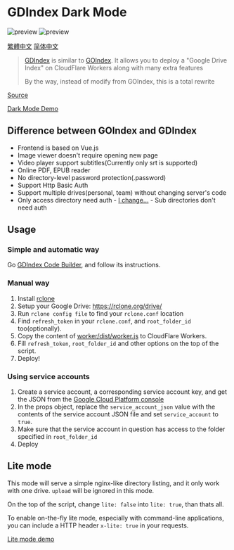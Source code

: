 # GDIndex Dark Mode

![preview](https://github.gapchin.com/darkmode.jpg) ![preview](https://github.gapchin.com/darkmode_mobile.jpg)

[繁體中文](README.zhtw.md)
[简体中文](README.zh.md)

> [GDIndex](https://github.com/maple3142/GDIndex) is similar to [GOIndex](https://github.com/donwa/goindex).
> It allows you to deploy a "Google Drive Index" on CloudFlare Workers along with many extra features
>
> By the way, instead of modify from GOIndex, this is a total rewrite

[Source](https://github.com/maple3142/GDIndex)

[Dark Mode Demo](https://github.gapchin.com/)

## Difference between GOIndex and GDIndex

-   Frontend is based on Vue.js
-   Image viewer doesn't require opening new page
-   Video player support subtitles(Currently only srt is supported)
-   Online PDF, EPUB reader
-   No directory-level password protection(.password)
-   Support Http Basic Auth
-   Support multiple drives(personal, team) without changing server's code
-   Only access directory need auth - [I change...](https://github.com/maple3142/GDIndex/issues/46#issuecomment-608016890) - Sub directories don't need auth

## Usage

### Simple and automatic way

Go [GDIndex Code Builder](https://gdindex-code-builder.kolahsiah.repl.co/), and follow its instructions.

### Manual way

1. Install [rclone](https://rclone.org/)
2. Setup your Google Drive: https://rclone.org/drive/
3. Run `rclone config file` to find your `rclone.conf` location
4. Find `refresh_token` in your `rclone.conf`, and `root_folder_id` too(optionally).
5. Copy the content of [worker/dist/worker.js](worker/dist/worker.js) to CloudFlare Workers.
6. Fill `refresh_token`, `root_folder_id` and other options on the top of the script.
7. Deploy!

### Using service accounts

1. Create a service account, a corresponding service account key, and get the JSON from the [Google Cloud Platform console](https://cloud.google.com/iam/docs/creating-managing-service-account-keys) 
2. In the props object, replace the `service_account_json` value with the contents of the service account JSON file and set `service_account` to `true`.
3. Make sure that the service account in question has access to the folder specified in `root_folder_id`
4. Deploy

## Lite mode

This mode will serve a simple nginx-like directory listing, and it only work with one drive. `upload` will be ignored in this mode.

On the top of the script, change `lite: false` into `lite: true`, than thats all.

To enable on-the-fly lite mode, especially with command-line applications, you can include a HTTP header `x-lite: true` in your requests.

[Lite mode demo](https://gdindex-demo-lite.maple3142.workers.dev/)
